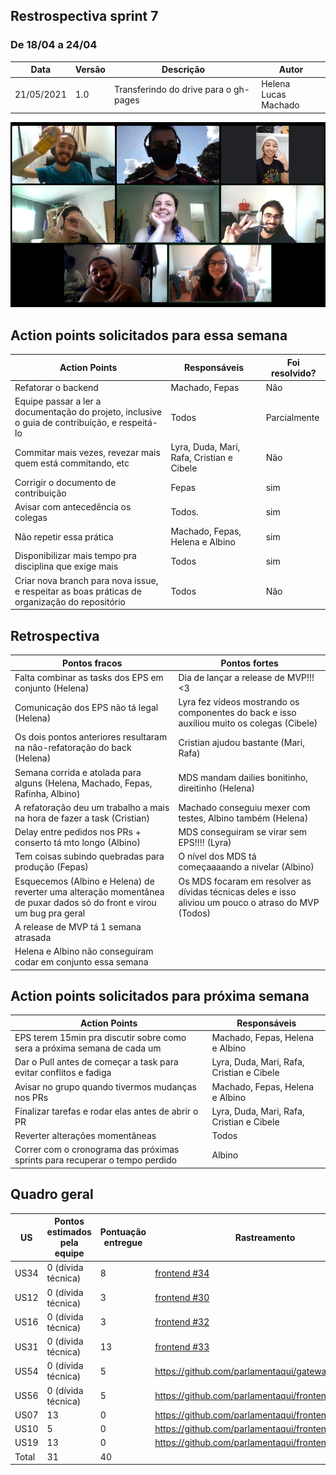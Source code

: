 ## Restrospectiva sprint 7

### De 18/04 a 24/04


| Data       | Versão | Descrição                                           | Autor              |
| ---------- | ------ | --------------------------------------------------- | ------------------ |
| 21/05/2021 | 1.0    | Transferindo do drive para o gh-pages               |    Helena </br> Lucas Machado   |


![equipereunida](../img/printsprint.PNG)



## Action points solicitados para essa semana

| **Action Points** | **Responsáveis** | **Foi resolvido?** |
| ------------- | ------------ | ------------ | 
| Refatorar o backend | Machado, Fepas | Não |
| Equipe passar a ler a documentação do projeto, inclusive o guia de contribuição, e respeitá-lo | Todos | Parcialmente |
| Commitar mais vezes, revezar mais quem está commitando, etc | Lyra, Duda, Mari, Rafa, Cristian e Cibele | Não |
| Corrigir o documento de contribuição | Fepas | sim |
| Avisar com antecedência os colegas | Todos. | sim |
| Não repetir essa prática | Machado, Fepas, Helena e Albino | sim |
| Disponibilizar mais tempo pra disciplina que exige mais | Todos | sim |
| Criar nova branch para nova issue, e respeitar as boas práticas de organização do repositório | Todos | Não |


## Retrospectiva

| **Pontos fracos** | **Pontos fortes** |
| ------------- | ------------- |
| Falta combinar as tasks dos EPS em conjunto (Helena) | Dia de lançar a release de MVP!!! <3  |
| Comunicação dos EPS não tá legal (Helena)  | Lyra fez vídeos mostrando os componentes do back e isso auxiliou muito os colegas (Cibele) |
| Os dois pontos anteriores resultaram na não-refatoração do back (Helena) | Cristian ajudou bastante (Mari, Rafa) |
| Semana corrida e atolada para alguns (Helena, Machado, Fepas, Rafinha, Albino) | MDS mandam dailies bonitinho, direitinho (Helena) |
| A refatoração deu um trabalho a mais na hora de fazer a task (Cristian) | Machado conseguiu mexer com testes, Albino também (Helena) |
| Delay entre pedidos nos PRs + conserto tá mto longo (Albino) | MDS conseguiram se virar sem EPS!!!! (Lyra) |
| Tem coisas subindo quebradas para produção (Fepas) | O nível dos MDS tá começaaaando a nivelar (Albino) |
| Esquecemos (Albino e Helena) de reverter uma alteração momentânea de puxar dados só do front e virou um bug pra geral | Os MDS focaram em resolver as dívidas técnicas deles e isso aliviou um pouco o atraso do MVP (Todos) |
| A release de MVP tá 1 semana atrasada |  |
| Helena e Albino não conseguiram codar em conjunto essa semana |  |


## Action points solicitados para próxima semana

| **Action Points** | **Responsáveis** |
| ----------------- | ---------------- |
| EPS terem 15min pra discutir sobre como sera a próxima semana de cada um  | Machado, Fepas, Helena e Albino |
| Dar o Pull antes de começar a task para evitar conflitos e fadiga | Lyra, Duda, Mari, Rafa, Cristian e Cibele |
| Avisar no grupo quando tivermos mudanças nos PRs  | Machado, Fepas, Helena e Albino |
| Finalizar tarefas e rodar elas antes de abrir o PR | Lyra, Duda, Mari, Rafa, Cristian e Cibele |
| Reverter alterações momentâneas | Todos |
| Correr com o cronograma das próximas sprints para recuperar o tempo perdido  | Albino |

## Quadro geral

|US|Pontos estimados pela equipe |Pontuação entregue|Rastreamento|
|-|-|-|-|
|US34| 0 (dívida técnica) |8|[frontend #34](https://github.com/parlamentaqui/frontend/issues/34)|
|US12|0 (dívida técnica)|3|[frontend #30](https://github.com/parlamentaqui/frontend/issues/30)|
|US16|0 (dívida técnica)|3|[frontend #32](https://github.com/parlamentaqui/frontend/issues/32)|
|US31|0 (dívida técnica)|13|[frontend #33](https://github.com/parlamentaqui/frontend/issues/33)|
|US54|0 (dívida técnica)|5|https://github.com/parlamentaqui/gateway/issues/21|
|US56|0 (dívida técnica)|5|https://github.com/parlamentaqui/frontend/issues/46|
|US07|13|0|https://github.com/parlamentaqui/frontend/issues/61|
|US10|5|0|https://github.com/parlamentaqui/frontend/issues/59|
|US19|13|0|https://github.com/parlamentaqui/frontend/issues/60|
|Total|31|40|




